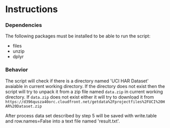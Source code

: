 # Instructions

### Dependencies

The following packages must be installed to be able to run the script:
    
 * files
 * unzip
 * dplyr

### Behavior

The script will check if there is a directory named 'UCI HAR Dataset' avaiable in current working directory. If the directory does not exist then the script will try to unpack it from a zip file named `data.zip` in current working directory. If `data.zip` does not exist either it will try to download it from `https://d396qusza40orc.cloudfront.net/getdata%2Fprojectfiles%2FUCI%20HAR%20Dataset.zip`

After process data set described by step 5 will be saved with write.table and row.names=False into a text file named 'result.txt'.
